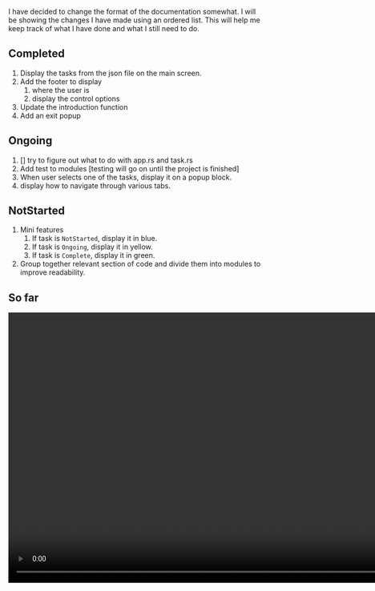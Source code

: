 I have decided to change the format of the documentation somewhat. I will be showing the changes I have made using an ordered list. This will help me keep track of what I have done and what I still need to do.

## Completed
1. Display the tasks from the json file on the main screen. 
2. Add the footer to display 
   1. where the user is
   2. display the control options
3. Update the introduction function
4. Add an exit popup

## Ongoing
1. [] try to figure out what to do with app.rs and task.rs
2. Add test to modules [testing will go on until the project is finished]
3. When user selects one of the tasks, display it on a popup block.
4. display how to navigate through various tabs.


## NotStarted
1. Mini features
   1. If task is `NotStarted`, display it in blue.
   2. If task is `Ongoing`, display it in yellow.
   3. If task is `Complete`, display it in green.
2. Group together relevant section of code and divide them into modules to improve readability.



## So far
<video width="1080" controls><source src="resources/task_manager_process.mp4" type="video/mp4"></video>